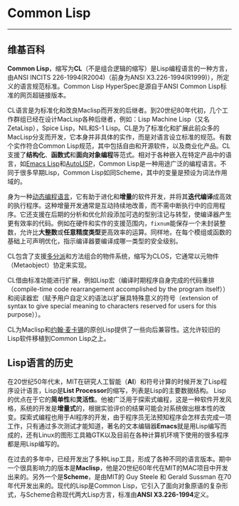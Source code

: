 # Common Lisp

---

## 维基百科

**Common Lisp**，缩写为**CL**（不是组合逻辑的缩写）是Lisp编程语言的一种方言，由ANSI INCITS  226-1994(R2004)（前身为ANSI X3.226-1994(R1999)），所定义的语言规范标准。Common Lisp  HyperSpec是源自于ANSI Common Lisp标准的网页超链接版本。 

CL语言是为标准化和改良Maclisp而开发的后继者。到20世纪80年代初，几个工作群组已经在设计MacLisp各种后继者，例如：Lisp  Machine Lisp（又名 ZetaLisp），Spice Lisp，NIL和S-1  Lisp。CL是为了标准化和扩展此前众多的MacLisp分支而开发，它本身并非具体的实作，而是对语言设立标准的规范。有数个实作符合Common  Lisp规范，其中包括自由和开源软件，以及商业化产品。CL支援了**结构化**、**函数式**和**面向对象编程**等范式。相对于各种嵌入在特定产品中的语言，如[Emacs Lisp](https://zh.wikipedia.org/wiki/Emacs_Lisp)和[AutoLISP](https://zh.wikipedia.org/wiki/AutoLISP)，Common Lisp是一种用途广泛的编程语言。不同于很多早期Lisp，Common Lisp如同Scheme，其中的变量是预设为词法作用域的。 

身为一种[动态编程语言](https://zh.wikipedia.org/wiki/%E5%8A%A8%E6%80%81%E8%AF%AD%E8%A8%80)，它有助于进化和**增量**的软件开发，并将其**迭代编译**成高效的执行程序。这种增量开发通常是互动持续地改善，而不需中断执行中的应用程序。它还支援在后期的分析和优化阶段添加可选的型别注记与转型，使编译器产生更有效率的代码。例如在硬件和实作的支援范围内，`fixnum`能保存一个未封装整数，允许比**大整数**或**任意精度类型**更高效率的运算。同样地，在每个模组或函数的基础上可声明优化，指示编译器要编译成哪一类型的安全级别。 

CL包含了支援[多分派](https://zh.wikipedia.org/wiki/%E5%A4%9A%E5%88%86%E6%B4%BE)和方法组合的物件系统，缩写为CLOS，它通常以元物件（Metaobject）协定来实现。 

CL借由标准功能进行扩展，例如Lisp宏（编译时期程序自身完成的代码重排（compile-time code  rearrangement accomplished by the program  itself））和阅读器宏（赋予用户自定义的语法以扩展具特殊意义的符号（extension of syntax to give special  meaning to characters reserved for users for this purpose））。 

CL为Maclisp和[约翰·麦卡锡](https://zh.wikipedia.org/wiki/%E7%BA%A6%E7%BF%B0%C2%B7%E9%BA%A6%E5%8D%A1%E9%94%A1)的原创Lisp提供了一些向后兼容性。这允许较旧的Lisp软件移植到Common Lisp之上。 



## Lisp语言的历史

​	在20世纪50年代末，MIT在研究人工智能（**AI**）和符号计算的时候开发了Lisp程序设计语言，Lisp是**List Processor**的缩写，列表是Lisp的主要数据结构。
 	Lisp的优点在于它的**简单性**和**灵活性**。他被广泛用于探索式编程，这是一种软件开发风格，系统的开发是**增量式**的，根据实验评价的结果可能会对系统做出根本性的改变。探索式编程也用于AI程序的开发，由于程序员无法预知程序会怎样去完成一项工作，只有通过多次测试才能知道，著名的文本编辑器**Emacs**就是用Lisp编写而成的，还有Linux的图形工具箱GTK以及目前在各种计算机环境下使用的很多程序都是用Lisp编写的。

​	在过去的多年中，已经开发出了多种Lisp工具，形成了各种不同的语言版本。期中一个很具影响力的版本是**Maclisp**，他是20世纪60年代在MIT的MAC项目中开发出来的。另外一个是**Scheme**，是由MIT的 Guy Steele 和 Gerald Sussman 在70年代开发出来的。现代的Lisp是Common Lisp，它引入了面向对象原语的复杂形式，与Scheme合称现代两大Lisp方言，标准由**ANSI X3.226-1994**定义。